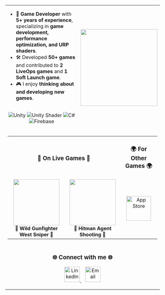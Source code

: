 <table align="center"> 
  <tr>
    <td align="left">
      <ul> 
        <li>🎯 <b>Game Developer</b> with <b>5+ years of experience</b>, specializing in <b>game development, performance optimization, and URP shaders</b>.</li> 
        <li>🛠️ Developed <b>50+ games</b> and contributed to <b>2 LiveOps games</b> and <b>1 Soft Launch game</b>.</li>
        <li>🎮 I enjoy <b>thinking about and developing new games</b>.</li>  
      </ul>
     <p align="center">
       <br>
      <img src="https://img.shields.io/badge/unity-%23000000.svg?style=for-the-badge&logo=unity&logoColor=white" alt="Unity">
      <img src="https://img.shields.io/badge/Shader-5C2D91?style=for-the-badge&logo=unity&logoColor=white" alt="Unity Shader">
      <img src="https://img.shields.io/badge/c%23-%23239120.svg?style=for-the-badge&logo=csharp&logoColor=white" alt="C#">
      <img src="https://img.shields.io/badge/firebase-%23039BE5.svg?style=for-the-badge&logo=firebase" alt="Firebase">
    </p> 
    </td>
    <td align="right">
      <img src="https://media2.giphy.com/media/v1.Y2lkPTc5MGI3NjExc2xuc3NraTZlaDVtcXRxYW9odDY2cXpoNzJmMm1odWt4N3FqeWs5bSZlcD12MV9pbnRlcm5hbF9naWZfYnlfaWQmY3Q9Zw/jBOOXxSJfG8kqMxT11/giphy.gif" width="250">
    </td>
  </tr> 
  <tr>
    <td colspan="2" align="center">
      <table width="100%">
        <tr>
          <td colspan="2" align="center"><h3>📱 On Live Games 📱</h3></td>
          <td colspan="2" align="center"><h3>🌍 For Other Games 🌍</h3></td>
        </tr>
        <tr>
          <td align="center">
            <a href="https://play.google.com/store/apps/details?id=com.mg.wild.gunfighter.west.sniper&hl=en_ZA">
              <img src="https://play-lh.googleusercontent.com/m9qg0hcWotPVQtwhoWrVK977DGvlNcNgb4s0trSQmv3K401iYIQM8zcylCb36fGuF6U=w240-h480" width="150">
            </a>
            <br>
            <b>🎯 Wild Gunfighter West Sniper 🎯</b> 
          </td>
          <td align="center">
            <a href="https://play.google.com/store/apps/details?id=com.hitman.agent.shooting&hl=en_US">
              <img src="https://play-lh.googleusercontent.com/ARndlkXOoOFz3FxtE5Lwlz9dydTWkJy8g4FeiP5ogK9W6WQsT0yPDd_1GlcANwIChWQ=w240-h480" width="150">
            </a>
            <br>
            <b>🔫 Hitman Agent Shooting 🔫</b>
          </td>
          <td colspan="2" align="center">
            <a href="https://apps.apple.com/tr/developer/berkcan-karabulut/id1503022996?l=tr">
              <img src="https://skillicons.dev/icons?i=apple" alt="App Store" width="80px" />
            </a>
          </td>
        </tr>
      </table>
    </td>
  </tr> 
  <tr>
    <td colspan="2" align="center">
      <h3>🌐 Connect with me 🌐</h3>
      <p>
        <a href="https://www.linkedin.com/in/berkcan-karabulut-3ba121145/">
          <img src="https://upload.wikimedia.org/wikipedia/commons/c/ca/LinkedIn_logo_initials.png" alt="LinkedIn" width="50px" />
        </a>
        &nbsp;&nbsp;
        <a href="mailto:berkcank95@gmail.com">
          <img src="https://upload.wikimedia.org/wikipedia/commons/7/7e/Gmail_icon_%282020%29.svg" alt="Email" width="50px" />
        </a>
      </p>
    </td>
  </tr>
</table>
